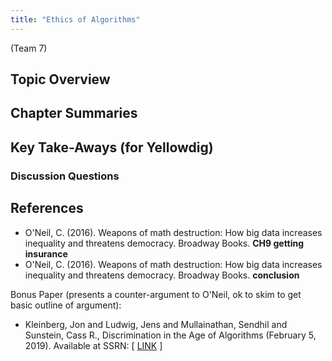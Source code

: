 ```yaml
---
title: "Ethics of Algorithms"
---
```


(Team 7)


## Topic Overview


## Chapter Summaries


## Key Take-Aways (for Yellowdig)

### Discussion Questions



## References
 
* O'Neil, C. (2016). Weapons of math destruction: How big data increases inequality and threatens democracy. Broadway Books. **CH9 getting insurance**  
* O'Neil, C. (2016). Weapons of math destruction: How big data increases inequality and threatens democracy. Broadway Books. **conclusion**  

Bonus Paper (presents a counter-argument to O'Neil, ok to skim to get basic outline of argument):

* Kleinberg, Jon and Ludwig, Jens and Mullainathan, Sendhil and Sunstein, Cass R., Discrimination in the Age of Algorithms (February 5, 2019). Available at SSRN: [ [LINK](https://papers.ssrn.com/sol3/papers.cfm?abstract_id=3329669) ]  

